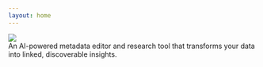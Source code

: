 ```yaml
---
layout: home
---
```


<div class="flex flex-col md:flex-row md:place-content-between my-10">
    <div class="flex flex-col space-y-4 items-center">
        <div>
          <img src="/images/logos/describo-logo.webp" class="h-16 lg:h-32" />
        </div>
        <div class="text-xl lg:text-3xl text-center text-slate-600">
        <!-- <TagLine class="text-center md:text-left md:pl-14 lg:pl-28" /> -->
        An AI-powered metadata editor and research tool that transforms your data into linked, discoverable insights.
        </div>
        <DescriboFeatures/>
  </div>
</div>

<div class="flex flex-col mt-10 lg:mt-20 space-y-5 lg:space-y-20">

  <!-- <InfoPanelComponent>
    <template #title>An intuitive, intelligent and extensible metadata editor</template>
    <template #text>
      <p>
        Describo enables you to describe your data. It creates linked data
        conforming to the <LinkComponent link="https://www.researchobject.org/ro-crate/specification">Research Object Crate (RO-Crate) specification.</LinkComponent>
      </p>
      <p> <font-awesome-icon :icon="faWandSparkles" /> Use the GenAI Assistant to verify your data against the spec.</p>
      <p>
        <FeatureComponent link="/tour" :icon="['fas', 'route']" class="text-sm bg-blue-100">
            <template #title>
                  Take the product tour
            </template>
        </FeatureComponent>
      </p>
    </template>
    <template #content>
      <ImageComponent src="/images/tour/desktop4.webp" />
    </template>
  </InfoPanelComponent> -->

<InfoPanelCarouselComponent
      :panels="[
          {
              title: 'An intuitive, intelligent and extensible metadata editor',
              text: `
                  <p>Describo enables you to describe your data. It creates linked data
                  conforming to the Research Object Crate (RO-Crate) specification.</p>
              `,
              content: '/images/tour/desktop4.webp'
          },
          {
              title: 'An intuitive, intelligent and extensible metadata editor',
              text: 'All of schema.org at your disposal.',
              content: '/images/tour/desktop5.webp'
          },
          {
              title: 'An intuitive, intelligent and extensible metadata editor',
              text: 'Controls to create all types of data. From linked entities to Geographies.',
              content: '/images/tour/desktop7.webp'
          },
           {
              title: 'An intuitive, intelligent and extensible metadata editor',
              text: `Tools to license your data.`,
              content: '/images/articles/creating-a-dataset/dataset1.webp'
          },
          {
              title: 'An intuitive, intelligent and extensible metadata editor',
              text: `
                  <p>Use the GenerativeAI Assistant to verify your data against the spec.</p>
              `,
              content: '/images/guide-working-with-a-crate/dataset17.webp'
          },
      ]"
  />

  <!-- <InfoPanelComponent  layout="rtl">
      <template #title>Create your own Vocabulary</template>
      <template #text>
        <p>
          For when you need more than just what schema.org offers.
        </p>
        <p>
          Choose from schema.org, MODS, Premis-3, Records in Context - Ontology and SKOS in addition
          to defining your own classes and properties.
        </p>
        <p>Define the domain you wish to describe and then
          use Describo to describe it!</p>
        <FeatureComponent link="/docs/guide/vocabulary.html" :icon="faBook" class="text-sm bg-blue-100">
          <template #title>
            Read the docs
          </template>
        </FeatureComponent>
      </template>
      <template #content>
        <ImageComponent src="/images/tour/desktop16.webp" />
      </template>
  </InfoPanelComponent> -->

<InfoPanelCarouselComponent
      layout="rtl"
      :panels="[
          {
              title: 'Create your own Vocabulary',
              text: `
                  <p>Choose from schema.org, MODS, Premis-3, Records in Context - Ontology and SKOS in addition
          to defining your own classes and properties.</p>
              `,
              content: '/images/guide-vocabulary/vocab1.webp'
          },
          {
              title: 'Create your own Vocabulary',
              text: 'Define the classes you need to describe your domain.',
              content: '/images/guide-vocabulary/vocab3.webp'
          },
          {
              title: 'Create your own Vocabulary',
              text: 'Specify their properties.',
              content: '/images/guide-vocabulary/vocab7.webp'
          },
          {
              title: 'Create your own Vocabulary',
              text: 'Configure how they should be displayed by Describo.',
              content: '/images/guide-vocabulary/vocab12.webp'
          },
          {
              title: 'Create your own Vocabulary',
              text: 'And publish your Vocabulary online.',
              content: '/images/articles/creating-a-dataset/dataset11.webp'
          },
      ]"
      documentation="/docs/guide/vocabulary.html"
  />

  <InfoPanelComponent>
    <template #title>Linked data - as a table</template>
    <template #text>
      <p>
        Describo lets you view your data in a clean, organized table format that's as straightforward as a spreadsheet. You can easily search through your information and choose exactly which details you want to display on screen.
      </p>
      <FeatureComponent link="/docs/guide/browse.html" :icon="faBook" class="text-sm bg-blue-100">
        <template #title>
          Read the docs
        </template>
      </FeatureComponent>
    </template>
    <template #content>
      <ImageComponent src="/images/tour/desktop8.webp" />
    </template>
  </InfoPanelComponent>

  <InfoPanelComponent  layout="rtl">
      <template #title>Bulk Data transformation and Information Extraction</template>
      <template #text>
          <ul class="list-disc">
            <li>Image manipulation - creation of thumbnails and web formats</li>
            <li>Entity recognition and markup</li>
            <li><font-awesome-icon :icon="faWandSparkles" /> Theme, topic and subject extraction powered by the GenAI Assistant</li>
          </ul>
        <FeatureComponent link="/docs/guide/transforming-content" :icon="faBook" class="text-sm bg-blue-100">
          <template #title>
            Read the docs
          </template>
        </FeatureComponent>
      </template>
      <template #content>
        <ImageComponent src="/images/tour/desktop10.webp" />
      </template>
  </InfoPanelComponent>

  <!-- <InfoPanelComponent>
    <template #title>Text extraction and Named Entity Recognition</template>
    <template #text>
      <ul class="list-disc">
        <li>View textual images alongside a powerful, yet easy to use transcription editor</li>
        <li>Tools to markup entities</li>
        <li>Text extraction (OCR) and Named Entity Recognition capabilities</li>
        <li><font-awesome-icon :icon="faWandSparkles" /> Page analysis powered by the GenAI Assistant</li>
      </ul>
      <FeatureComponent link="/docs/guide/transcribing-content.html" :icon="faBook" class="text-sm bg-blue-100">
        <template #title>
          Read the docs
        </template>
      </FeatureComponent>
    </template>
    <template #content>
      <ImageComponent src="/images/tour/desktop11.webp" />
    </template>
  </InfoPanelComponent> -->

<InfoPanelCarouselComponent
      :panels="[
          {
              title: 'Text extraction and Named Entity Recognition',
              text: `
                View your images alongside a powerful, yet easy to use transcription editor.
              `,
              content: '/images/guide-transcribing-content/transcribe6.webp'
          },
          {
              title: 'Text extraction and Named Entity Recognition',
              text: `
                Everything you mark up in the text will also be written into the RO-Crate.
              `,
              content: '/images/guide-transcribing-content/transcribe7.webp'
          },
          {
              title: 'Text extraction and Named Entity Recognition',
              text: `
                Engage the GenerativeAI Assistant to further analyse the text. Edit the metadata
                for the file directly.
              `,
              content: '/images/guide-transcribing-content-assistant/assistant1.webp'
          },
      ]"
      documentation="/docs/guide/transcribing-content.html"
  />

  <!-- <InfoPanelComponent  layout="rtl">
    <template #title> <font-awesome-icon :icon="faWandSparkles" /> GenAI powered e-Discovery</template>
    <template #text>
      <p>
        Interrogate sets of files / folders to extract the themes and narratives that you
        might want to describe. Easily comprehend large swathes of data to find the insights
        hiding in the content. Use the assistant to provide different perspectives on what
        you find in order to test hypotheses and ideas.
      </p>
      <FeatureComponent link="/docs/guide/assistant-supported-discovery" :icon="faBook" class="text-sm bg-blue-100">
        <template #title>
          Read the docs
        </template>
      </FeatureComponent>
    </template>
    <template #content>
      <div class="flex flex-col space-y-1">
        <ImageComponent src="/images/tour/desktop14.webp" />
      </div>
    </template>
  </InfoPanelComponent> -->

<InfoPanelCarouselComponent
      layout="rtl"
      :panels="[
          {
              title: 'GenerativeAI e-Discovery',
              text: `
               Interrogate sets of files / folders to extract the themes and narratives that you
              might want to describe. Easily comprehend large swathes of data to find the insights
              hiding in the content. Use the assistant to provide different perspectives on what
              you find in order to test hypotheses and ideas.
              `,
              content: '/images/guide-discover/discover3.webp'
        },
           {
              title: 'GenerativeAI e-Discovery',
              text: `
                Download your conversation as a PDF.
              `,
              content: '/images/articles/taytay-sings-the-budget-blues/budget-conversation.pdf'
          },
      ]"
      documentation="/docs/guide/assistant-supported-discovery.html"
  />

  <!-- <InfoPanelComponent>
      <template #title>Visualisation</template>
      <template #text>
        <p>
          Describo connects your information in meaningful ways that help you explore and understand your data thoroughly. Using Describo's tools, you can quickly analyze large amounts of information that would normally take much longer to process.
        </p>
        <FeatureComponent link="/docs/guide/visualising-the-structure" :icon="faBook" class="text-sm bg-blue-100">
          <template #title>
            Read the docs
          </template>
        </FeatureComponent>
      </template>
      <template #content>
        <ImageComponent src="/images/tour/desktop15.webp" />
      </template>
  </InfoPanelComponent> -->

<InfoPanelCarouselComponent
      :panels="[
          {
              title: 'Visualisation',
              text: `
              Describo connects your information in meaningful ways that help you explore and understand your data thoroughly. Using Describo's tools, you can quickly analyze large amounts of information that would normally take much longer to process.
              `,
              content: '/images/tour/desktop15.webp'
          },
          {
              title: 'Visualisation',
              text: `
                Manipulate the size and colour of nodes of interest to reveal the features.
              `,
              content: '/images/guide-visualise/visualise4.webp'
          },
          {
              title: 'Visualisation',
              text: `
                Select a node and visualise the connections. Connected files can be viewed directly.
              `,
              content: '/images/guide-visualise/visualise8.webp'
          },
      ]"
      documentation="/docs/guide/visualising-the-structure.html"
  />

</div>

<FooterComponent class="mt-6"/>

<script setup>
  import {
    faRoute,
    faDownload,
    faCode,
    faPersonChalkboard,
    faUsers,
    faStar,
    faBookOpenReader,
    faBook,
    faFileLines,
    faWandSparkles
  }  from "@fortawesome/free-solid-svg-icons";
  import TagLine from "./vue-components/TagLine.vue";
  import DescriboFeatures from './vue-components/DescriboFeatures.vue'
  import InfoPanelCarouselComponent from './vue-components/InfoPanelCarousel.vue'
</script>
